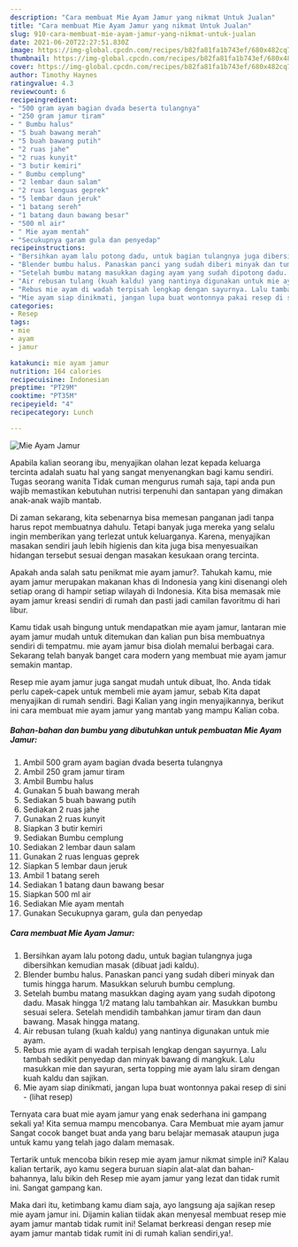 ```yaml
---
description: "Cara membuat Mie Ayam Jamur yang nikmat Untuk Jualan"
title: "Cara membuat Mie Ayam Jamur yang nikmat Untuk Jualan"
slug: 910-cara-membuat-mie-ayam-jamur-yang-nikmat-untuk-jualan
date: 2021-06-20T22:27:51.830Z
image: https://img-global.cpcdn.com/recipes/b82fa81fa1b743ef/680x482cq70/mie-ayam-jamur-foto-resep-utama.jpg
thumbnail: https://img-global.cpcdn.com/recipes/b82fa81fa1b743ef/680x482cq70/mie-ayam-jamur-foto-resep-utama.jpg
cover: https://img-global.cpcdn.com/recipes/b82fa81fa1b743ef/680x482cq70/mie-ayam-jamur-foto-resep-utama.jpg
author: Timothy Haynes
ratingvalue: 4.3
reviewcount: 6
recipeingredient:
- "500 gram ayam bagian dvada beserta tulangnya"
- "250 gram jamur tiram"
- " Bumbu halus"
- "5 buah bawang merah"
- "5 buah bawang putih"
- "2 ruas jahe"
- "2 ruas kunyit"
- "3 butir kemiri"
- " Bumbu cemplung"
- "2 lembar daun salam"
- "2 ruas lenguas geprek"
- "5 lembar daun jeruk"
- "1 batang sereh"
- "1 batang daun bawang besar"
- "500 ml air"
- " Mie ayam mentah"
- "Secukupnya garam gula dan penyedap"
recipeinstructions:
- "Bersihkan ayam lalu potong dadu, untuk bagian tulangnya juga dibersihkan kemudian masak (dibuat jadi kaldu)."
- "Blender bumbu halus. Panaskan panci yang sudah diberi minyak dan tumis hingga harum. Masukkan seluruh bumbu cemplung."
- "Setelah bumbu matang masukkan daging ayam yang sudah dipotong dadu. Masak hingga 1/2 matang lalu tambahkan air. Masukkan bumbu sesuai selera. Setelah mendidih tambahkan jamur tiram dan daun bawang. Masak hingga matang."
- "Air rebusan tulang (kuah kaldu) yang nantinya digunakan untuk mie ayam."
- "Rebus mie ayam di wadah terpisah lengkap dengan sayurnya. Lalu tambah sedikit penyedap dan minyak bawang di mangkuk. Lalu masukkan mie dan sayuran, serta topping mie ayam lalu siram dengan kuah kaldu dan sajikan."
- "Mie ayam siap dinikmati, jangan lupa buat wontonnya pakai resep di sini           (lihat resep)"
categories:
- Resep
tags:
- mie
- ayam
- jamur

katakunci: mie ayam jamur 
nutrition: 164 calories
recipecuisine: Indonesian
preptime: "PT29M"
cooktime: "PT35M"
recipeyield: "4"
recipecategory: Lunch

---
```



![Mie Ayam Jamur](https://img-global.cpcdn.com/recipes/b82fa81fa1b743ef/680x482cq70/mie-ayam-jamur-foto-resep-utama.jpg)

Apabila kalian seorang ibu, menyajikan olahan lezat kepada keluarga tercinta adalah suatu hal yang sangat menyenangkan bagi kamu sendiri. Tugas seorang  wanita Tidak cuman mengurus rumah saja, tapi anda pun wajib memastikan kebutuhan nutrisi terpenuhi dan santapan yang dimakan anak-anak wajib mantab.

Di zaman  sekarang, kita sebenarnya bisa memesan panganan jadi tanpa harus repot membuatnya dahulu. Tetapi banyak juga mereka yang selalu ingin memberikan yang terlezat untuk keluarganya. Karena, menyajikan masakan sendiri jauh lebih higienis dan kita juga bisa menyesuaikan hidangan tersebut sesuai dengan masakan kesukaan orang tercinta. 



Apakah anda salah satu penikmat mie ayam jamur?. Tahukah kamu, mie ayam jamur merupakan makanan khas di Indonesia yang kini disenangi oleh setiap orang di hampir setiap wilayah di Indonesia. Kita bisa memasak mie ayam jamur kreasi sendiri di rumah dan pasti jadi camilan favoritmu di hari libur.

Kamu tidak usah bingung untuk mendapatkan mie ayam jamur, lantaran mie ayam jamur mudah untuk ditemukan dan kalian pun bisa membuatnya sendiri di tempatmu. mie ayam jamur bisa diolah memalui berbagai cara. Sekarang telah banyak banget cara modern yang membuat mie ayam jamur semakin mantap.

Resep mie ayam jamur juga sangat mudah untuk dibuat, lho. Anda tidak perlu capek-capek untuk membeli mie ayam jamur, sebab Kita dapat menyajikan di rumah sendiri. Bagi Kalian yang ingin menyajikannya, berikut ini cara membuat mie ayam jamur yang mantab yang mampu Kalian coba.

<!--inarticleads1-->

##### Bahan-bahan dan bumbu yang dibutuhkan untuk pembuatan Mie Ayam Jamur:

1. Ambil 500 gram ayam bagian dvada beserta tulangnya
1. Ambil 250 gram jamur tiram
1. Ambil  Bumbu halus
1. Gunakan 5 buah bawang merah
1. Sediakan 5 buah bawang putih
1. Sediakan 2 ruas jahe
1. Gunakan 2 ruas kunyit
1. Siapkan 3 butir kemiri
1. Sediakan  Bumbu cemplung
1. Sediakan 2 lembar daun salam
1. Gunakan 2 ruas lenguas geprek
1. Siapkan 5 lembar daun jeruk
1. Ambil 1 batang sereh
1. Sediakan 1 batang daun bawang besar
1. Siapkan 500 ml air
1. Sediakan  Mie ayam mentah
1. Gunakan Secukupnya garam, gula dan penyedap




<!--inarticleads2-->

##### Cara membuat Mie Ayam Jamur:

1. Bersihkan ayam lalu potong dadu, untuk bagian tulangnya juga dibersihkan kemudian masak (dibuat jadi kaldu).
1. Blender bumbu halus. Panaskan panci yang sudah diberi minyak dan tumis hingga harum. Masukkan seluruh bumbu cemplung.
1. Setelah bumbu matang masukkan daging ayam yang sudah dipotong dadu. Masak hingga 1/2 matang lalu tambahkan air. Masukkan bumbu sesuai selera. Setelah mendidih tambahkan jamur tiram dan daun bawang. Masak hingga matang.
1. Air rebusan tulang (kuah kaldu) yang nantinya digunakan untuk mie ayam.
1. Rebus mie ayam di wadah terpisah lengkap dengan sayurnya. Lalu tambah sedikit penyedap dan minyak bawang di mangkuk. Lalu masukkan mie dan sayuran, serta topping mie ayam lalu siram dengan kuah kaldu dan sajikan.
1. Mie ayam siap dinikmati, jangan lupa buat wontonnya pakai resep di sini -           (lihat resep)




Ternyata cara buat mie ayam jamur yang enak sederhana ini gampang sekali ya! Kita semua mampu mencobanya. Cara Membuat mie ayam jamur Sangat cocok banget buat anda yang baru belajar memasak ataupun juga untuk kamu yang telah jago dalam memasak.

Tertarik untuk mencoba bikin resep mie ayam jamur nikmat simple ini? Kalau kalian tertarik, ayo kamu segera buruan siapin alat-alat dan bahan-bahannya, lalu bikin deh Resep mie ayam jamur yang lezat dan tidak rumit ini. Sangat gampang kan. 

Maka dari itu, ketimbang kamu diam saja, ayo langsung aja sajikan resep mie ayam jamur ini. Dijamin kalian tiidak akan menyesal membuat resep mie ayam jamur mantab tidak rumit ini! Selamat berkreasi dengan resep mie ayam jamur mantab tidak rumit ini di rumah kalian sendiri,ya!.

